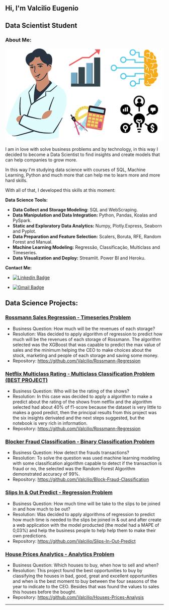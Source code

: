 ## Hi, I'm Valcilio Eugenio

## Data Scientist Student


### About Me:

<p align='center'>
    <img src='first.png'<
</p>


I am in love with solve business problems and by technology, in this way I decided to become a Data Scientist to find insights and create models that can help companies to grow more. 

In this way I'm studying data science with courses of SQL, Machine Learning, Python and much more that can help me to learn more and more hard skills.

With all of that, I developed this skills at this moment:

**Data Science Tools:**

* **Data Collect and Storage Modeling:** SQL and WebScraping.
* **Data Manipulation and Data Integration:** Python, Pandas, Koalas and PySpark.
* **Static and Exploratory Data Analytics:** Numpy, Plotly.Express, Seaborn and Pyplot.
* **Data Preparation and Feature Selection:** Scalers, Boruta, RFE, Random Forest and Manual.
* **Machine Learning Modeling:** Regressão, Classificação, Multiclass and Timeseries.
* **Data Visualization and Deploy:** Streamlit. Power BI and Heroku.

**Contact Me:**

* [![Linkedin Badge](https://img.shields.io/badge/-ValcilioEugenio-blue?style=flat-square&logo=Linkedin&logoColor=white&link=https://www.linkedin.com/in/valc%C3%ADlio-eug%C3%AAnio-b21ab2188/)](https://www.linkedin.com/in/valc%C3%ADlio-eug%C3%AAnio-b21ab2188/)

* [![Gmail Badge](https://img.shields.io/badge/-eugeniovalcilio@gmail.com-c14438?style=flat-square&logo=Gmail&logoColor=white&link=mailto:eugeniovalcilio@gmail.com)](mailto:eugeniovalcilio@gmail.com)


## Data Science Projects:

### [Rossmann Sales Regression - Timeseries Problem](https://github.com/Valcilio/Rossmann-Regression)
  * Business Question: How much will be the revenues of each storage?
  * Resolution: Was decided to apply algorithm of regression to predict how much will be the revenues of each storage of Rossmann. The algorithm selected was the XGBoost that was capable to predict the max value of sales and the minimum helping the CEO to make choices about the stock, marketing and people of each storage and saving some money.
  * Repository: https://github.com/Valcilio/Rossmann-Regression
  
  ### [Netflix Multiclass Rating - Multiclass Classification Problem (BEST PROJECT)](https://github.com/Valcilio/Netflix-Multiclass-Rating)
  * Business Question: Who will be the rating of the shows?
  * Resolution: In this case was decided to apply a algorithm to make a predict about the rating of the shows from netflix and the algorithm selected had about 40% of f1-score because the dataset is very little to makes a good predict, then the principal results from this project was the six insights derivated and the next steps suggested, but the notebook is very rich in information.
  * Repository: https://github.com/Valcilio/Rossmann-Regression
  
### [Blocker Fraud Classification - Binary Classification Problem](https://github.com/Valcilio/Block-Fraud-Classification)
  * Business Question: How detect the frauds transactions?
  * Resolution: To solve the question was used machine learning modeling with some classification algorithm capable to detect if the transaction is fraud or no, the selected was the Random Forest Algorithm demonstrated accuracy of 99%.
  * Repository: https://github.com/Valcilio/Block-Fraud-Classification
 
  ### [Slips In & Out Predict - Regression Problem](https://github.com/Valcilio/Slips-In-Out-Predict)
  * Business Question: How much time will be take to the slips to be joined in and how much to be out?
  * Resolution: Was decided to apply algorithms of regression to predict how much time is needed to the slips be joined in & out and after create a web application with the model producted (the model had a MAPE of 0,03%) and help the business people to help help them to make their own predictions.
  * Repository: https://github.com/Valcilio/Slips-In-Out-Predict

### [House Prices Analytics - Analytics Problem](https://github.com/Valcilio/Houses-Prices-Analysis)
  * Business Question: Which houses to buy, when how to sell and when?
  * Resolution: This project found the best opportunities to buy by classifying the houses in bad, good, great and excellent opportunities and when is the best moment to buy between the four seasons of the year to indicate to the CEO. Besides that was found the values to sales this houses before the bought.
  * Repository: https://github.com/Valcilio/Houses-Prices-Analysis


---
